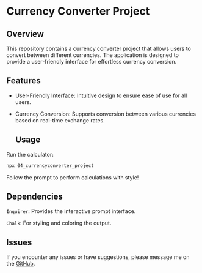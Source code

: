 # Currency Converter Project

## Overview
This repository contains a currency converter project that allows users to convert between different currencies. The application is designed to provide a user-friendly interface for effortless currency conversion.

## Features
- User-Friendly Interface: Intuitive design to ensure ease of use for all users.
- Currency Conversion: Supports conversion between various currencies based on real-time exchange rates.
 
  ## Usage
Run the calculator:
```bash
npx 04_currencyconverter_project
```
Follow the prompt to perform calculations with style!

## Dependencies
`Inquirer`: Provides the interactive prompt interface.

`Chalk`: For styling and coloring the output.

## Issues
If you encounter any issues or have suggestions, please message me on the [GitHub](https://github.com/IqraZainab23).
